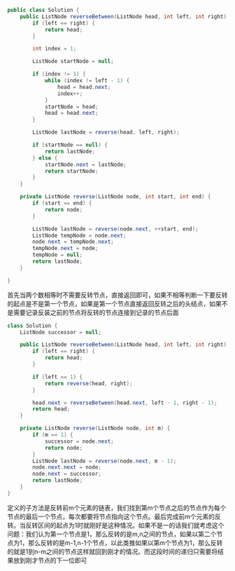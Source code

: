 ```java
public class Solution {
    public ListNode reverseBetween(ListNode head, int left, int right) {
        if (left == right) {
            return head;
        }

        int index = 1;

        ListNode startNode = null;

        if (index != 1) {
            while (index != left - 1) {
                head = head.next;
                index++;
            }
            startNode = head;
            head = head.next;
        }

        ListNode lastNode = reverse(head, left, right);

        if (startNode == null) {
            return lastNode;
        } else {
            startNode.next = lastNode;
            return startNode;
        }
    }

    private ListNode reverse(ListNode node, int start, int end) {
        if (start == end) {
            return node;
        }

        ListNode lastNode = reverse(node.next, ++start, end);
        ListNode tempNode = node.next;
        node.next = tempNode.next;
        tempNode.next = node;
        tempNode = null;
        return lastNode;
    }

}
```

首先当两个数相等时不需要反转节点，直接返回即可，如果不相等判断一下要反转的起点是不是第一个节点，如果是第一个节点直接返回反转之后的头结点，如果不是需要记录反装之前的节点将反转的节点连接到记录的节点后面

```java
class Solution {
    ListNode successor = null;

    public ListNode reverseBetween(ListNode head, int left, int right) {
        if (left == right) {
            return head;
        }

        if (left == 1) {
            return reverse(head, right);
        }

        head.next = reverseBetween(head.next, left - 1, right - 1);
        return head;
    }

    private ListNode reverse(ListNode node, int m) {
        if (m == 1) {
            successor = node.next;
            return node;
        }
        ListNode lastNode = reverse(node.next, m - 1);
        node.next.next = node;
        node.next = successor;
        return lastNode;
    }
}
```

定义的子方法是反转前m个元素的链表，我们找到第m个节点之后的节点作为每个节点的最后一个节点，每次都要将节点指向这个节点。最后完成前m个元素的反转。当反转区间的起点为1时就刚好是这种情况。如果不是一的话我们就考虑这个问题：我们认为第一个节点是1，那么反转的是m,n之间的节点，如果以第二个节点为1，那么反转的是m-1,n-1个节点，以此类推如果以第m个节点为1，那么反转的就是1到n-m之间的节点这样就回到刚才的情况。而这段时间的递归只需要将结果放到刚才节点的下一位即可